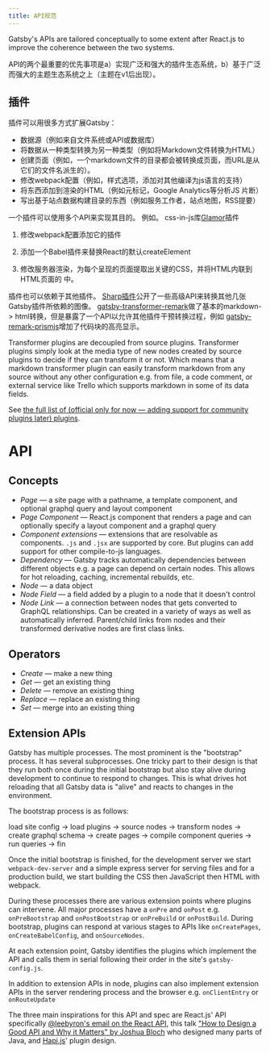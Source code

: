```yaml
---
title: API规范
---
```

Gatsby's APIs are tailored conceptually to some extent after React.js to improve the coherence between the two systems.

API的两个最重要的优先事项是a）实现广泛和强大的插件生态系统，b）基于广泛而强大的主题生态系统之上（主题在v1后出现）。

## 插件

插件可以用很多方式扩展Gatsby：

* 数据源（例如来自文件系统或API或数据库）
* 将数据从一种类型转换为另一种类型（例如将Markdown文件转换为HTML）
* 创建页面（例如，一个markdown文件的目录都会被转换成页面，而URL是从它们的文件名派生的）。
* 修改webpack配置（例如，样式选项，添加对其他编译为js语言的支持）
* 将东西添加到渲染的HTML（例如元标记，Google Analytics等分析JS 片断）
* 写出基于站点数据构建目录的东西（例如服务工作者，站点地图，RSS提要）

一个插件可以使用多个API来实现其目的。 例如。 css-in-js库[Glamor](/packages/gatsby-plugin-glamor/)插件

1. 修改webpack配置添加它的插件
2. 添加一个Babel插件来替换React的默认createElement
3. 修改服务器渲染，为每个呈现的页面提取出关键的CSS，并将HTML内联到HTML页面的<head>
      中。</li> </ol> 
      
      <p>
        插件也可以依赖于其他插件。 <a href="/packages/gatsby-plugin-sharp/">Sharp插件</a>公开了一些高级API来转换其他几张Gatsby插件所依赖的图像。 <a href="/packages/gatsby-transformer-remark/">gatsby-transformer-remark</a>做了基本的markdown-> html转换，但是暴露了一个API以允许其他插件干预转换过程，例如 <a href="/packages/gatsby-remark-prismjs/">gatsby-remark-prismjs</a>增加了代码块的高亮显示。
      </p>
      
      <p>
        Transformer plugins are decoupled from source plugins. Transformer plugins simply look at the media type of new nodes created by source plugins to decide if they can transform it or not. Which means that a markdown transformer plugin can easily transform markdown from any source without any other configuration e.g. from file, a code comment, or external service like Trello which supports markdown in some of its data fields.
      </p>
      
      <p>
        See <a href="/docs/plugins/">the full list of (official only for now — adding support for community plugins later) plugins</a>.
      </p>
      
      <h1>
        API
      </h1>
      
      <h2>
        Concepts
      </h2>
      
      <ul>
        <li>
          <em>Page</em> — a site page with a pathname, a template component, and optional graphql query and layout component
        </li>
        <li>
          <em>Page Component</em> — React.js component that renders a page and can optionally specify a layout component and a graphql query
        </li>
        <li>
          <em>Component extensions</em> — extensions that are resolvable as components. <code>.js</code> and <code>.jsx</code> are supported by core. But plugins can add support for other compile-to-js languages.
        </li>
        <li>
          <em>Dependency</em> — Gatsby tracks automatically dependencies between different objects e.g. a page can depend on certain nodes. This allows for hot reloading, caching, incremental rebuilds, etc.
        </li>
        <li>
          <em>Node</em> — a data object
        </li>
        <li>
          <em>Node Field</em> — a field added by a plugin to a node that it doesn't control
        </li>
        <li>
          <em>Node Link</em> — a connection between nodes that gets converted to GraphQL relationships. Can be created in a variety of ways as well as automatically inferred. Parent/child links from nodes and their transformed derivative nodes are first class links.
        </li>
      </ul>
      
      <h2>
        Operators
      </h2>
      
      <ul>
        <li>
          <em>Create</em> — make a new thing
        </li>
        <li>
          <em>Get</em> — get an existing thing
        </li>
        <li>
          <em>Delete</em> — remove an existing thing
        </li>
        <li>
          <em>Replace</em> — replace an existing thing
        </li>
        <li>
          <em>Set</em> — merge into an existing thing
        </li>
      </ul>
      
      <h2>
        Extension APIs
      </h2>
      
      <p>
        Gatsby has multiple processes. The most prominent is the "bootstrap" process. It has several subprocesses. One tricky part to their design is that they run both once during the initial bootstrap but also stay alive during development to continue to respond to changes. This is what drives hot reloading that all Gatsby data is "alive" and reacts to changes in the environment.
      </p>
      
      <p>
        The bootstrap process is as follows:
      </p>
      
      <p>
        load site config -> load plugins -> source nodes -> transform nodes -> create graphql schema -> create pages -> compile component queries -> run queries -> fin
      </p>
      
      <p>
        Once the initial bootstrap is finished, for the development server we start <code>webpack-dev-server</code> and a simple express server for serving files and for a production build, we start building the CSS then JavaScript then HTML with webpack.
      </p>
      
      <p>
        During these processes there are various extension points where plugins can intervene. All major processes have a <code>onPre</code> and <code>onPost</code> e.g. <code>onPreBootstrap</code> and <code>onPostBootstrap</code> or <code>onPreBuild</code> or <code>onPostBuild</code>. During bootstrap, plugins can respond at various stages to APIs like <code>onCreatePages</code>, <code>onCreateBabelConfig</code>, and <code>onSourceNodes</code>.
      </p>
      
      <p>
        At each extension point, Gatsby identifies the plugins which implement the API and calls them in serial following their order in the site's <code>gatsby-config.js</code>.
      </p>
      
      <p>
        In addition to extension APIs in node, plugins can also implement extension APIs in the server rendering process and the browser e.g. <code>onClientEntry</code> or <code>onRouteUpdate</code>
      </p>
      
      <p>
        The three main inspirations for this API and spec are React.js' API specifically <a href="https://gist.github.com/vjeux/f2b015d230cc1ab18ed1df30550495ed">@leebyron's email on the React API</a>, this talk <a href="https://www.youtube.com/watch?v=heh4OeB9A-c&app=desktop">"How to Design a Good API and Why it Matters" by Joshua Bloch</a> who designed many parts of Java, and <a href="https://hapijs.com/api">Hapi.js</a>' plugin design.
      </p>